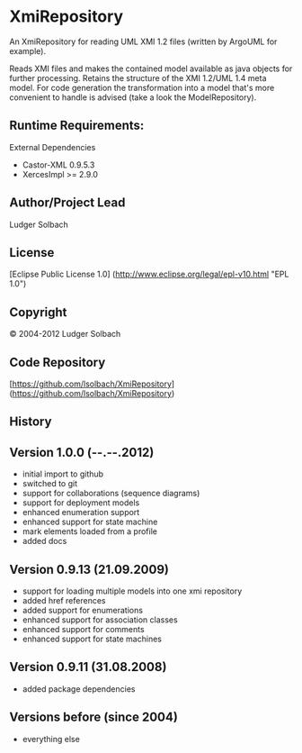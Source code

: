 XmiRepository
=============

An XmiRepository for reading UML XMI 1.2 files (written by ArgoUML for
example).

Reads XMI files and makes the contained model available as java objects
for further processing. Retains the structure of the XMI 1.2/UML 1.4
meta model. For code generation the transformation into a model that's
more convenient to handle is advised (take a look the ModelRepository).

Runtime Requirements:
---------------------
External Dependencies
* Castor-XML 0.9.5.3
* XercesImpl >= 2.9.0

Author/Project Lead
------------
Ludger Solbach

License
-------
[Eclipse Public License 1.0] (http://www.eclipse.org/legal/epl-v10.html "EPL 1.0")

Copyright
---------
© 2004-2012 Ludger Solbach

Code Repository
---------------
[https://github.com/lsolbach/XmiRepository] (https://github.com/lsolbach/XmiRepository)

History
-------

Version 1.0.0 (--.--.2012)
---------------------------
* initial import to github
* switched to git
* support for collaborations (sequence diagrams)
* support for deployment models
* enhanced enumeration support
* enhanced support for state machine
* mark elements loaded from a profile
* added docs

Version 0.9.13 (21.09.2009)
---------------------------
* support for loading multiple models into one xmi repository
* added href references
* added support for enumerations
* enhanced support for association classes
* enhanced support for comments
* enhanced support for state machines

Version 0.9.11 (31.08.2008)
---------------------------
* added package dependencies

Versions before (since 2004)
----------------------------
* everything else
